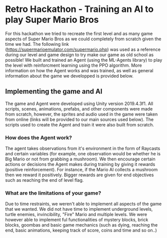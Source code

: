 # Retro Hackathon - Training an AI to play Super Mario Bros
For this hackathon we tried to recreate the first level and as many game aspects of Super Mario Bros as we could completely from scratch given the time we had. The following link (https://supermarioemulator.com/supermario.php) was used as a reference during our level and game design to try make our game as old school as possible! We built and trained an Agent (using the ML-Agents library) to play the level with reinforcment learning using the PPO algorithm. More information on how the Agent works and was trained, as well as general information about the game we developped is provided below.

## Implementing the game and AI
The game and Agent were developed using Unity version 2019.4.3f1. All scripts, scenes, animations, prefabs, and other components were made from scratch, however, the sprites and audio used in the game were taken from online (links will be provided to our main sources used below). The scripts used to create the Agent and train it were also built from scratch. 

### How does the Agent work?
The agent takes observations from it's environment in the form of Raycasts and certain variables (for example, one observation would be whether he is Big Mario or not from grabbing a mushroom). We then encourage certain actions or decisions the Agent makes during training by giving it rewards (positive reinforcement). For instance, if the Mario AI collects a mushroom then we reward it positively. Bigger rewards are given for end objectives such as reaching the end of level flag.

### What are the limitations of your game?
Due to time restraints, we weren't able to implement all aspects of the game that we wanted. We did not have time to implement underground levels, turtle enemies, invincibility, "Fire" Mario and multiple levels. We were however able to implement ful functionalities of mystery blocks, brick blocks, goombas and basic game mechanics (such as dying, reaching the end, basic animations, keeping track of score, coins and time and so on..)


